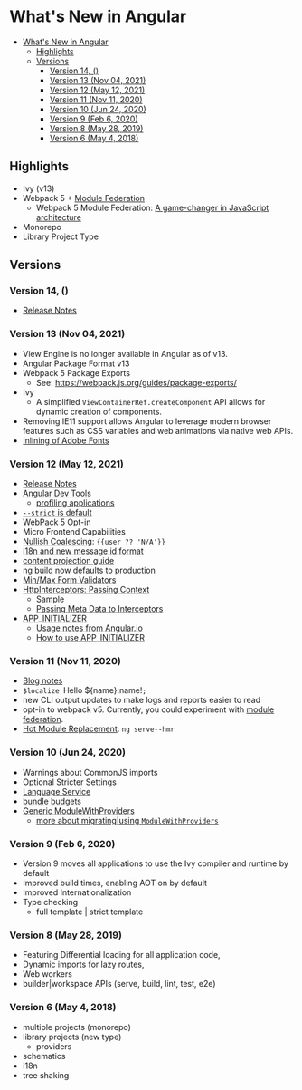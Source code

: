 # What's New in Angular

- [What's New in Angular](#whats-new-in-angular)
  - [Highlights](#highlights)
  - [Versions](#versions)
    - [Version 14, ()](#version-14-)
    - [Version 13 (Nov 04, 2021)](#version-13-nov-04-2021)
    - [Version 12 (May 12, 2021)](#version-12-may-12-2021)
    - [Version 11 (Nov 11, 2020)](#version-11-nov-11-2020)
    - [Version 10 (Jun 24, 2020)](#version-10-jun-24-2020)
    - [Version 9 (Feb 6, 2020)](#version-9-feb-6-2020)
    - [Version 8 (May 28, 2019)](#version-8-may-28-2019)
    - [Version 6 (May 4, 2018)](#version-6-may-4-2018)

## Highlights

- Ivy (v13)
- Webpack 5 + [Module Federation](https://www.youtube.com/playlist?list=PLWSiF9YHHK-DqsFHGYbeAMwbd9xcZbEWJ)
  - Webpack 5 Module Federation: [A game-changer in JavaScript architecture](https://medium.com/swlh/webpack-5-module-federation-a-game-changer-to-javascript-architecture-bcdd30e02669)
- Monorepo
- Library Project Type

## Versions

### Version 14, ()

- [Release Notes](https://blog.angular.io/angular-v14-is-now-available-391a6db736af)

### Version 13 (Nov 04, 2021)

- View Engine is no longer available in Angular as of v13. 
- Angular Package Format v13
- Webpack 5 Package Exports
  - See: https://webpack.js.org/guides/package-exports/
- Ivy
  - A simplified `ViewContainerRef.createComponent` API allows for dynamic creation of components.
- Removing IE11 support allows Angular to leverage modern browser features such as CSS variables and web animations via native web APIs.
- [Inlining of Adobe Fonts](https://youtu.be/yOpy9UMQG-Y)

### Version 12 (May 12, 2021)

- [Release Notes](https://blog.angular.io/angular-v12-is-now-available-32ed51fbfd49)
- [Angular Dev Tools](https://youtu.be/bavWOHZM6zE)
  - [profiling applications](https://angular.io/guide/devtools)
- [`--strict` is default](https://angular.io/guide/strict-mode)
- WebPack 5 Opt-in
- Micro Frontend Capabilities
- [Nullish Coalescing](https://dev.to/this-is-angular/nullish-coalescing-support-in-angular-template-48h6): `{{user ?? 'N/A'}}`
- [i18n and new message id format](https://blog.angular.io/angular-v12-is-now-available-32ed51fbfd49)
- [content projection guide](https://v12.angular.io/guide/content-projection)
- ng build now defaults to production
- [Min/Max Form Validators](https://angular.io/api/forms/Validators)
- [HttpInterceptors: Passing Context](https://netbasal.com/new-in-angular-v12-passing-context-to-http-interceptors-308a1ca2f3dd)
  - [Sample](https://itnext.io/bypass-angular-interceptors-with-request-metadata-cf28061cda69)
  - [Passing Meta Data to Interceptors](https://angular.io/guide/http#passing-metadata-to-interceptors)
- [APP_INITIALIZER](https://angular.io/api/core/APP_INITIALIZER)
  - [Usage notes from Angular.io](https://angular.io/api/core/APP_INITIALIZER#usage-notes)
  - [How to use APP_INITIALIZER](https://www.tektutorialshub.com/angular/angular-how-to-use-app-initializer/)

### Version 11 (Nov 11, 2020)

- [Blog notes](https://blog.angular.io/version-11-of-angular-now-available-74721b7952f7)
- `$localize `Hello ${name}:name!`;`
-  new CLI output updates to make logs and reports easier to read
-  opt-in to webpack v5. Currently, you could experiment with [module federation](https://webpack.js.org/concepts/module-federation/).
-  [Hot Module Replacement](https://javascript.plainenglish.io/state-of-hmr-in-angular-b3c19b4ebc54#:~:text=Angular%2011%20made%20it%20easy,the%20page%20for%20each%20save.): `ng serve--hmr`

### Version 10 (Jun 24, 2020)

- Warnings about CommonJS imports
- Optional Stricter Settings
- [Language Service](https://angular.io/guide/language-service)
- [bundle budgets](https://angular.io/guide/build#configuring-size-budgets)
- [Generic ModuleWithProviders<T>](https://angular.io/api/core/ModuleWithProviders)
  - [more about migrating|using `ModuleWithProviders`](https://angular.io/guide/migration-module-with-providers)

### Version 9 (Feb 6, 2020)

- Version 9 moves all applications to use the Ivy compiler and runtime by default
- Improved build times, enabling AOT on by default
- Improved Internationalization
- Type checking
  - full template | strict template

### Version 8 (May 28, 2019)

- Featuring Differential loading for all application code, 
- Dynamic imports for lazy routes, 
- Web workers
- builder|workspace APIs (serve, build, lint, test, e2e)

### Version 6 (May 4, 2018)

- multiple projects (monorepo)
- library projects (new type)
  - providers
- schematics
- i18n
- tree shaking